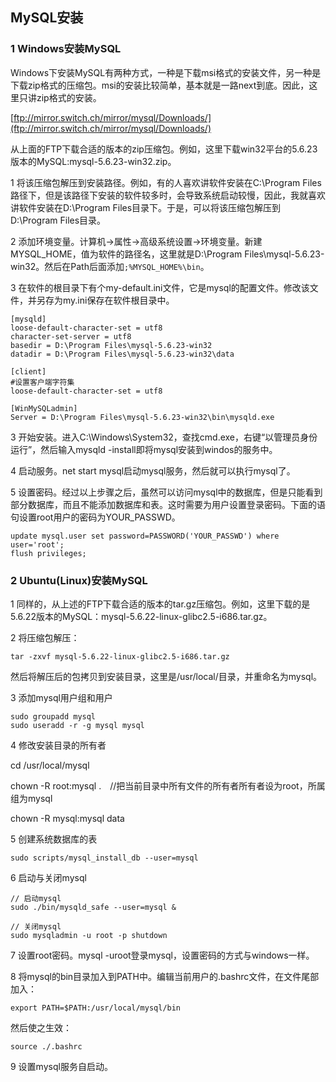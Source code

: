 ## MySQL安装

### 1 Windows安装MySQL

Windows下安装MySQL有两种方式，一种是下载msi格式的安装文件，另一种是下载zip格式的压缩包。msi的安装比较简单，基本就是一路next到底。因此，这里只讲zip格式的安装。

[ftp://mirror.switch.ch/mirror/mysql/Downloads/](ftp://mirror.switch.ch/mirror/mysql/Downloads/)

从上面的FTP下载合适的版本的zip压缩包。例如，这里下载win32平台的5.6.23版本的MySQL:mysql-5.6.23-win32.zip。

1 将该压缩包解压到安装路径。例如，有的人喜欢讲软件安装在C:\Program Files路径下，但是该路径下安装的软件较多时，会导致系统启动较慢，因此，我就喜欢讲软件安装在D:\Program Files目录下。于是，可以将该压缩包解压到D:\Program Files目录。

2 添加环境变量。计算机->属性->高级系统设置->环境变量。新建MYSQL_HOME，值为软件的路径名，这里就是D:\Program Files\mysql-5.6.23-win32。然后在Path后面添加`;%MYSQL_HOME%\bin`。

3 在软件的根目录下有个my-default.ini文件，它是mysql的配置文件。修改该文件，并另存为my.ini保存在软件根目录中。

```
[mysqld]
loose-default-character-set = utf8
character-set-server = utf8
basedir = D:\Program Files\mysql-5.6.23-win32
datadir = D:\Program Files\mysql-5.6.23-win32\data

[client]
#设置客户端字符集  
loose-default-character-set = utf8

[WinMySQLadmin]
Server = D:\Program Files\mysql-5.6.23-win32\bin\mysqld.exe
```

3 开始安装。进入C:\Windows\System32，查找cmd.exe，右键“以管理员身份运行”，然后输入mysqld -install即将mysql安装到windos的服务中。

4 启动服务。net start mysql启动mysql服务，然后就可以执行mysql了。

5 设置密码。经过以上步骤之后，虽然可以访问mysql中的数据库，但是只能看到部分数据库，而且不能添加数据库和表。这时需要为用户设置登录密码。下面的语句设置root用户的密码为YOUR_PASSWD。

```
update mysql.user set password=PASSWORD('YOUR_PASSWD') where user='root';
flush privileges;
```

### 2 Ubuntu(Linux)安装MySQL

1 同样的，从上述的FTP下载合适的版本的tar.gz压缩包。例如，这里下载的是5.6.22版本的MySQL：mysql-5.6.22-linux-glibc2.5-i686.tar.gz。

2 将压缩包解压：

```
tar -zxvf mysql-5.6.22-linux-glibc2.5-i686.tar.gz
```

然后将解压后的包拷贝到安装目录，这里是/usr/local/目录，并重命名为mysql。

3 添加mysql用户组和用户

```
sudo groupadd mysql
sudo useradd -r -g mysql mysql
```

4 修改安装目录的所有者

cd /usr/local/mysql

chown -R root:mysql .　//把当前目录中所有文件的所有者所有者设为root，所属组为mysql

chown -R mysql:mysql data

5 创建系统数据库的表

```
sudo scripts/mysql_install_db --user=mysql
```

6 启动与关闭mysql

```
// 启动mysql
sudo ./bin/mysqld_safe --user=mysql &

// 关闭mysql
sudo mysqladmin -u root -p shutdown
```

7 设置root密码。mysql -uroot登录mysql，设置密码的方式与windows一样。

8 将mysql的bin目录加入到PATH中。编辑当前用户的.bashrc文件，在文件尾部加入：

```
export PATH=$PATH:/usr/local/mysql/bin
```

然后使之生效：

```
source ./.bashrc
```

9 设置mysql服务自启动。
